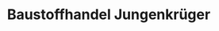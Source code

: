 ---
title: "Baustoffhandel Jungenkrüger"
url: /upgant-schott/baustoffhandel-jungenkrueger/
shop: Baumarkt
---